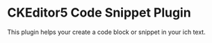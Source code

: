 # CKEditor5 Code Snippet Plugin

This plugin helps your create a code block or snippet in your ich text.
